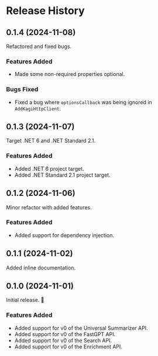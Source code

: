 # Release History


## 0.1.4 (2024-11-08)
Refactored and fixed bugs.

### Features Added
- Made some non-required properties optional.

### Bugs Fixed
-  Fixed a bug where `optionsCallback` was being ignored in `AddKagiHttpClient`.


## 0.1.3 (2024-11-07)
Target .NET 6 and .NET Standard 2.1.

### Features Added
- Added .NET 6 project target.
- Added .NET Standard 2.1 project target.


## 0.1.2 (2024-11-06)
Minor refactor with added features.

### Features Added
- Added support for dependency injection.


## 0.1.1 (2024-11-02)
Added inline documentation.


## 0.1.0 (2024-11-01)
Initial release. :tada:

### Features Added
- Added support for v0 of the Universal Summarizer API.
- Added support for v0 of the FastGPT API.
- Added support for v0 of the Search API.
- Added support for v0 of the Enrichment API.
